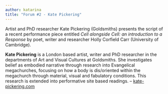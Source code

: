 ```yaml
---
author: katarina
title: "Forum #2 - Kate Pickering"
---
```

Artist and PhD researcher Kate Pickering (Goldsmiths) presents the script of a recent performance piece entitled *Cell alongside Cell: an introduction to a Response* by poet, writer and researcher Holly Corfield Carr (University of Cambridge).

**Kate Pickering** is a London based artist, writer and PhD researcher in the departments of Art and Visual Cultures at Goldsmiths. She investigates belief as embodied narrative through research into Evangelical megachurches, focusing on how a body is dis/oriented within the megachurch through material, visual and fabulatory conditions. This research is extended into performative site based readings. – [kate-pickering.com](http://www.kate-pickering.com)